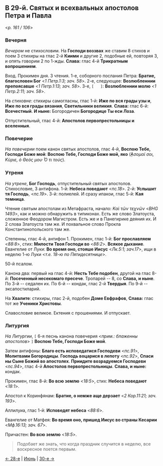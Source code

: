 
## В 29-й. Святых и всехвальных апостолов Петра и Павла

<*p. 161 / 106*>

### Вечерня

*Вечером* не стихословим. На **Господи воззвах** же ставим 8 стихов и поем 3 стихиры на глас 2-й **Киими** 
и другие 2, подобные ей, повторяя 3, и опять говорим 2 по 1-жды. **Слава:** глас 4-й **Трикратным вопрошением**. 

Вход. Прокимен дня. 3 чтения. 
1-е, соборного послания Петра: **Братие, благословен Бог** <*1 Петр.1:3; зач. 58*>. 
2-е, следующее: **Возлюбленнии препоясавше** <*1 Петр.1:13; зач. 58*>. 
3-е, `[   ]`: **Возлюбленнии молю** <*1 Петр.2:11; зач. 58*>.

На *стиховне*: стихиры самогласны, глас 1-й: **Иже по вся грады узы и**, **Иже по вся грады вязания**, 
**Светильники великия**. **Слава:** глас 6-й: **Всечестный**. **И ныне:** Богородичен **Богородице Ты еси Лоза**.  

Отпустительный, глас 4-й: **Апостолов первопрестольницы и вселенныя**. 

### Повечерие

*На повечерии* поем канон святых апостолов, глас 4-й, **Воспою Тебе, Господи Боже мой**: 
**Воспою Тебе, Господи Боже мой, яко** (*̓́ᾼσομαί σοι, Κύριε, ὁ Θεός μου· ̔̀Ο τι τούς*).

### Утреня

*На утрене*, **Бог Господь**, отпустительный святых апостолов. Стихословие, 3 антифона. 
1-й: **Небеса поведают** <*пс.18*>. 
2-й: **Услышит тя Господь**, <*пс.19*>. 
3-й: полиелей.
И сразу ипакои, глас 5-й: **Кая темница**. 

Чтение святым апостолам из Метафраста, начало: *Καὶ τῶν τεχνῶν* <*BHG 1493*>, как и можно обнаружить в 
типиконах. Есть же слово Златоуста, сложенное Феодором Магистром. Есть же и в Панегирике деяния их. 
И 2 слова Златоуста там же. И похвальное слово Прокла Константинопольского там же. 

Степенны, глас 4-й, антифон 1. Прокимен, глас 1-й: **Бог прославляем** <*88:8*>, 
стих: **Милости Твоя Господи во** <*88:2*>. **Всякое дыхание**. 
Евангелие от Луки: **Во время оно, стояше Иисус** <*Лк.5:1; зач.17*>, ищи в неделю 1-ю Луки <*т.е. 18-ю по Пятидесятнице*>.

50-й псалом. 

Канона два: первый на глас 4-й: **Несть Тебе подобен**, другой на глас 8-й: **Посеченный несекомаго пресече**. 
Тропарей -- 8, со **Слава, и ныне**. 
По 3-й -- седален их. 
По 6-й -- кондак, глас 2-й **Твердыя**. 
По 9-й -- эксапостиларий.   

На **Хвалите**: стихиры, глас 2-й, подобен **Доме Евфрафов**, **Слава:** глас тот же **Ученики Христовы**. 

Славословие великое. Ектения с прошениями. И отпускает. 

### Литургия

*На Литургии*, `[` 6-я песнь канона повечерия <*прим.: блаженны апостолов*> `]` **Воспою Тебе, Господи Боже мой**. 

Затем антифоны: **Благо есть исповедатися Господеви** <*пс.91*>, **Молитвами Богородицы**. 
**Господь воцарися в лепоту** <*пс.92*>, **Спаси ны Сыне Божий во апостолех**. 
**Приидите возрадуемся Господеви** <*пс.94*>, глас 4-й **Апостолов первопрестольницы**. 
**Слава, и ныне:** кондак. 

Прокимен, глас 8-й: **Во всю землю** <*18:5*>, стих: **Небеса поведают** <*18:1*>.
 
Апостол к Коринфянам: **Братие, о немже аще дерзает** <*2 Кор.11:21; зач. 193*>. 

Аллилуиа, глас 1-й: **Исповедят небеса** <*88:6*>. 

Евангелие от Матфея: **Во время оно, пришед Иисус во страны Кесарии** <*Мф.16:13; зач. 67*>.

Причастен: **Во всю землю** <*18:5*>.

> Подобает же знать, что когда праздник случится в неделю, все воскресное поется первым. 
 
[← 28-е](06_28_MES.ru.md) | [Июнь](README.md#29-й) | [30-е →](06_30_MES.ru.md)
